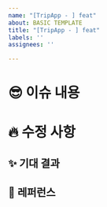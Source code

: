 ```yaml
---
name: "[TripApp - ] feat"
about: BASIC TEMPLATE
title: "[TripApp - ] feat"
labels: ''
assignees: ''

---
```


# 😎 이슈 내용

# :fire: 수정 사항

## ✨ 기대 결과

## 📸 레퍼런스

